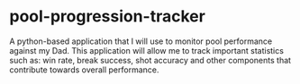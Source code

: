 # pool-progression-tracker
A python-based application that I will use to monitor pool performance against my Dad. This application will allow me to track important statistics such as: win rate, break success, shot accuracy and other components that contribute towards overall performance.  
